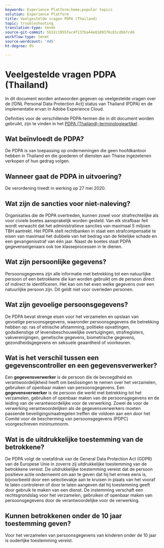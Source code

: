 ```yaml
---
keywords: Experience Platform;home;popular topics
solution: Experience Platform
title: Veelgestelde vragen PDPA (Thailand)
topic: troubleshooting
translation-type: tm+mt
source-git-commit: 5b32c1955fac4f137ba44e8189376c81cdbbfc40
workflow-type: tm+mt
source-wordcount: '445'
ht-degree: 0%

---
```



# Veelgestelde vragen PDPA (Thailand)

In dit document worden antwoorden gegeven op veelgestelde vragen over de [!DNL Personal Data Protection Act] status van Thailand (PDPA) en de implementatie ervan in Adobe Experience Cloud.

Definities voor de verschillende PDPA-termen die in dit document worden gebruikt, zijn te vinden in het [PDPA (Thailand)-terminologieartikel](./terminology.md) .

## Wat beïnvloedt de PDPA?

De PDPA is van toepassing op ondernemingen die geen hoofdkantoor hebben in Thailand en die goederen of diensten aan Thaise ingezetenen verkopen of hun gedrag volgen.

## Wanneer gaat de PDPA in uitvoering?

De verordening treedt in werking op 27 mei 2020.

## Wat zijn de sancties voor niet-naleving?

Organisaties die de PDPA overtreden, kunnen zowel voor strafrechtelijke als voor civiele boetes aansprakelijk worden gesteld. Van elk strafbaar feit wordt verwacht dat het administratieve sancties van maximaal 5 miljoen TBH aantrekt. Het PDPA stelt rechtbanken in staat een strafcompensatie te eisen van maximaal het dubbele van het bedrag van de feitelijke schade en een gevangenisstraf van één jaar. Naast de boetes staat PDPA gegevenseigenaars ook toe klasseprocessen in te dienen.

## Wat zijn persoonlijke gegevens?

Persoonsgegevens zijn alle informatie met betrekking tot een natuurlijke persoon of een betrokkene die kan worden gebruikt om de persoon direct of indirect te identificeren. Het kan om het even welke gegevens over een natuurlijke persoon zijn. Dit geldt niet voor overleden personen.

## Wat zijn gevoelige persoonsgegevens?

De PDPA bevat strenge eisen voor het verzamelen en opslaan van gevoelige persoonsgegevens, waaronder persoonsgegevens die betrekking hebben op: ras of etnische afstamming, politieke opvattingen, godsdienstige of levensbeschouwelijke overtuigingen, strafregisters, vakverenigingen, genetische gegevens, biometrische gegevens, gezondheidsgegevens en seksuele geaardheid of voorkeuren.

## Wat is het verschil tussen een gegevenscontroller en een gegevensverwerker?

Een **gegevensverwerker** is de persoon die de bevoegdheid en verantwoordelijkheid heeft om beslissingen te nemen over het verzamelen, gebruiken of openbaar maken van persoonsgegevens. Een **gegevensverwerker** is de persoon die werkt met betrekking tot het verzamelen, gebruiken of openbaar maken van de persoonsgegevens en de leiding van de verantwoordelijke voor de verwerking. Zowel de voor de verwerking verantwoordelijken als de gegevensverwerkers moeten passende beveiligingsmaatregelen treffen die voldoen aan een door het Comité voor de bescherming van persoonsgegevens (PDPC) voorgeschreven minimumnorm.

## Wat is de uitdrukkelijke toestemming van de betrokkene?

De PDPA volgt de voetafdruk van de General Data Protection Act (GDPR) van de Europese Unie in zoverre zij uitdrukkelijke toestemming van de betrokkene vereist. De uitdrukkelijke toestemming vereist dat de persoon positieve actie onderneemt om aan te geven dat hij het ermee eens is, bijvoorbeeld door een selectievakje aan te kruisen in plaats van het vooraf te laten controleren of door te laten aangeven dat hij toestemming geeft door gebruik te maken van een dienst.  De instemming verschaft een rechtsgrondslag voor het verzamelen, gebruiken of openbaar maken van persoonsgegevens door de verantwoordelijke voor de verwerking.

## Kunnen betrokkenen onder de 10 jaar toestemming geven?

Voor het verzamelen van persoonsgegevens van kinderen onder de 10 jaar is ouderlijke toestemming vereist.